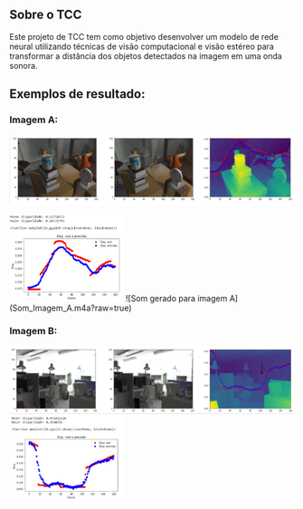 ## Sobre o TCC
Este projeto de TCC tem como objetivo desenvolver um modelo de rede neural utilizando técnicas de visão computacional e visão estéreo para transformar a distância dos objetos detectados na imagem em uma onda sonora.

## Exemplos de resultado:

### Imagem A:
![Imagem A](ImagemA.png?raw=true "Imagem A")

<img src="DisparidadeA.png?raw=true" width="40%" height="40%">
![Som gerado para imagem A](Som_Imagem_A.m4a?raw=true)

### Imagem B:
![Imagem B](ImagemB.PNG?raw=true "Imagem B")
<img src="DisparidadeB.png?raw=true" width="40%" height="40%">
